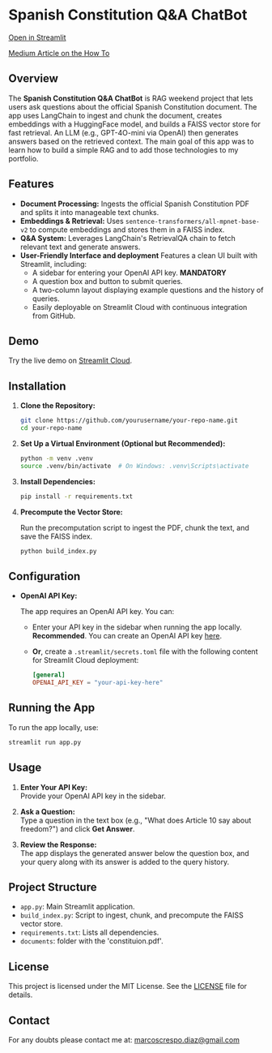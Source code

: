 # Spanish Constitution Q&A ChatBot

[Open in Streamlit](https://chatbot-4g5ea76rwyjj9e9biaa49y.streamlit.app/)

[Medium Article on the How To](https://medium.com/@marcoscrespo-ai/building-your-first-rag-c0a83ae9a6db)

## Overview

The **Spanish Constitution Q&A ChatBot** is RAG weekend project that lets users ask questions about the official Spanish Constitution document. The app uses LangChain to ingest and chunk the document, creates embeddings with a HuggingFace model, and builds a FAISS vector store for fast retrieval. An LLM (e.g., GPT-4O-mini via OpenAI) then generates answers based on the retrieved context.
The main goal of this app was to learn how to build a simple RAG and to add those technologies to my portfolio.
## Features

- **Document Processing:** Ingests the official Spanish Constitution PDF and splits it into manageable text chunks.
- **Embeddings & Retrieval:** Uses `sentence-transformers/all-mpnet-base-v2` to compute embeddings and stores them in a FAISS index.
- **Q&A System:** Leverages LangChain's RetrievalQA chain to fetch relevant text and generate answers.
- **User-Friendly Interface and deployment** Features a clean UI built with Streamlit, including:
  - A sidebar for entering your OpenAI API key. **MANDATORY**
  - A question box and button to submit queries.
  - A two-column layout displaying example questions and the history of queries.
  - Easily deployable on Streamlit Cloud with continuous integration from GitHub.

## Demo

Try the live demo on [Streamlit Cloud](https://chatbot-4g5ea76rwyjj9e9biaa49y.streamlit.app/).

## Installation

1. **Clone the Repository:**

   ```bash
   git clone https://github.com/yourusername/your-repo-name.git
   cd your-repo-name
   ```

2. **Set Up a Virtual Environment (Optional but Recommended):**

   ```bash
   python -m venv .venv
   source .venv/bin/activate  # On Windows: .venv\Scripts\activate
   ```

3. **Install Dependencies:**

   ```bash
   pip install -r requirements.txt
   ```

4. **Precompute the Vector Store:**

   Run the precomputation script to ingest the PDF, chunk the text, and save the FAISS index. 

   ```bash
   python build_index.py
   ```

## Configuration

- **OpenAI API Key:**

  The app requires an OpenAI API key. You can:
  
  - Enter your API key in the sidebar when running the app locally. **Recommended**. You can create an OpenAI API key [here](https://help.openai.com/en/articles/4936850-where-do-i-find-my-openai-api-key).
  - **Or**, create a `.streamlit/secrets.toml` file with the following content for Streamlit Cloud deployment:

    ```toml
    [general]
    OPENAI_API_KEY = "your-api-key-here"
    ```

## Running the App

To run the app locally, use:

```bash
streamlit run app.py
```

## Usage

1. **Enter Your API Key:**  
   Provide your OpenAI API key in the sidebar.

2. **Ask a Question:**  
   Type a question in the text box (e.g., "What does Article 10 say about freedom?") and click **Get Answer**.

3. **Review the Response:**  
   The app displays the generated answer below the question box, and your query along with its answer is added to the query history.

## Project Structure

- `app.py`: Main Streamlit application.
- `build_index.py`: Script to ingest, chunk, and precompute the FAISS vector store.
- `requirements.txt`: Lists all dependencies.
- `documents`: folder with the 'constituion.pdf'.

## License

This project is licensed under the MIT License. See the [LICENSE](LICENSE) file for details.

## Contact
For any doubts please contact me at: marcoscrespo.diaz@gmail.com
